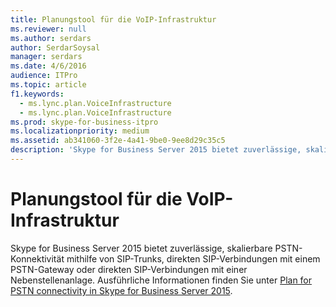 ```yaml
---
title: Planungstool für die VoIP-Infrastruktur
ms.reviewer: null
ms.author: serdars
author: SerdarSoysal
manager: serdars
ms.date: 4/6/2016
audience: ITPro
ms.topic: article
f1.keywords:
  - ms.lync.plan.VoiceInfrastructure
  - ms.lync.plan.VoiceInfrastructure
ms.prod: skype-for-business-itpro
ms.localizationpriority: medium
ms.assetid: ab341060-3f2e-4a41-9be0-9ee8d29c35c5
description: 'Skype for Business Server 2015 bietet zuverlässige, skalierbare PSTN-Konnektivität mithilfe von SIP-Trunks, direkten SIP-Verbindungen mit einem PSTN-Gateway oder direkten SIP-Verbindungen mit einer Nebenstellenanlage. Weitere Informationen finden Sie unter Plan for PSTN connectivity in Skype for Business Server 2015.'
---
```


# <a name="voice-infrastructure-planning-tool"></a>Planungstool für die VoIP-Infrastruktur
 
Skype for Business Server 2015 bietet zuverlässige, skalierbare PSTN-Konnektivität mithilfe von SIP-Trunks, direkten SIP-Verbindungen mit einem PSTN-Gateway oder direkten SIP-Verbindungen mit einer Nebenstellenanlage. Ausführliche Informationen finden Sie unter [Plan for PSTN connectivity in Skype for Business Server 2015](../../plan-your-deployment/enterprise-voice-solution/pstn-connectivity-0.md).
  
